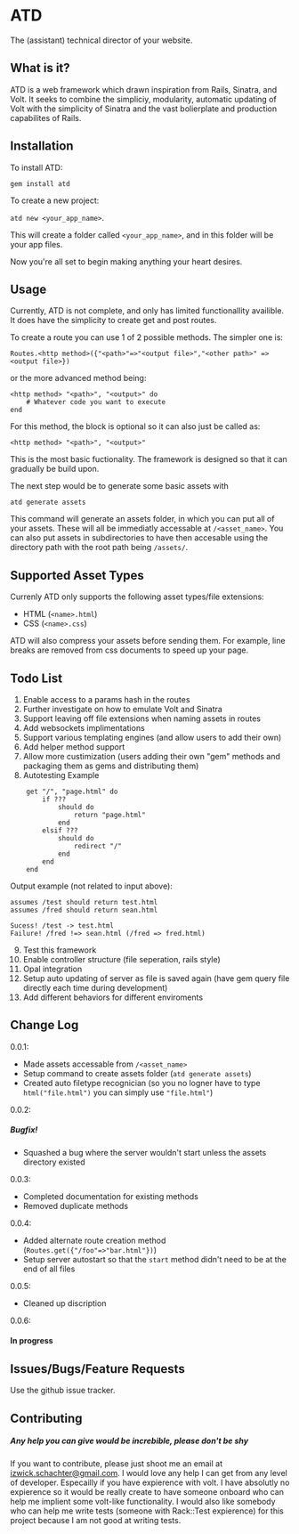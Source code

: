 # ATD
The (assistant) technical director of your website.


## What is it?

ATD is a web framework which drawn inspiration from Rails, Sinatra, and Volt. It seeks to combine the simpliciy, modularity, automatic updating of Volt with the simplicity of Sinatra and the vast bolierplate and production capabilites of Rails.

## Installation

To install ATD:

`gem install atd`

To create a new project:

`atd new <your_app_name>`.

This will create a folder called `<your_app_name>`, and in this folder will be your app files.

Now you're all set to begin making anything your heart desires.

## Usage

Currently, ATD is not complete, and only has limited functionallity availible. It does have the simplicity to create get and post routes.

To create a route you can use 1 of 2 possible methods. The simpler one is:

```Routes.<http method>({"<path>"=>"<output file>","<other path>" => <output file>})```

or the more advanced method being:

```
<http method> "<path>", "<output>" do
	# Whatever code you want to execute
end
```

For this method, the block is optional so it can also just be called as:

```<http method> "<path>", "<output>"```

This is the most basic fuctionality. The framework is designed so that it can gradually be build upon.

The next step would be to generate some basic assets with

`atd generate assets`

This command will generate an assets folder, in which you can put all of your assets. These will all be immediatly accessable at `/<asset_name>`. You can also put assets in subdirectories to have then accesable using the directory path with the root path being `/assets/`.

## Supported Asset Types

Currenly ATD only supports the following asset types/file extensions:
 - HTML (`<name>.html`)
 - CSS (`<name>.css`)

ATD will also compress your assets before sending them. For example, line breaks are removed from css documents to speed up your page.

## Todo List

1. Enable access to a params hash in the routes
2. Further investigate on how to emulate Volt and Sinatra
3. Support leaving off file extensions when naming assets in routes
4. Add websockets implimentations
5. Support various templating engines (and allow users to add their own)
6. Add helper method support
7. Allow more custimization (users adding their own "gem" methods and packaging them as gems and distributing them)
8. Autotesting
 	Example

```
	get "/", "page.html" do
		if ???
			should do
				return "page.html"
			end
		elsif ???
			should do
				redirect "/"
			end
		end
	end
```

Output example (not related to input above):

```
assumes /test should return test.html
assumes /fred should return sean.html

Sucess! /test -> test.html
Failure! /fred !=> sean.html (/fred => fred.html)
```

9. Test this framework
10. Enable controller structure (file seperation, rails style)
11. Opal integration
12. Setup auto updating of server as file is saved again (have gem query file directly each time during development)
13. Add different behaviors for different enviroments

## Change Log

0.0.1:
 - Made assets accessable from `/<asset_name>`
 - Setup command to create assets folder (`atd generate assets`)
 - Created auto filetype recognician (so you no logner have to type `html("file.html")` you can simply use `"file.html"`)

0.0.2:
##### Bugfix!
 - Squashed a bug where the server wouldn't start unless the assets directory existed

0.0.3:
 - Completed documentation for existing methods
 - Removed duplicate methods

0.0.4:
 - Added alternate route creation method (`Routes.get({"/foo"=>"bar.html"})`)
 - Setup server autostart so that the `start` method didn't need to be at the end of all files

0.0.5:
 - Cleaned up discription

0.0.6:
 #### In progress

## Issues/Bugs/Feature Requests

Use the github issue tracker.

## Contributing
##### Any help you can give would be increbible, please don't be shy

If you want to contribute, please just shoot me an email at izwick.schachter@gmail.com. I would love any help I can get from any level of developer. Especailly if you have expierence with volt. I have absolutly no expierence so it would be really create to have someone onboard who can help me implient some volt-like functionality. I would also like somebody who can help me write tests (someone with Rack::Test expierence) for this project because I am not good at writing tests.
